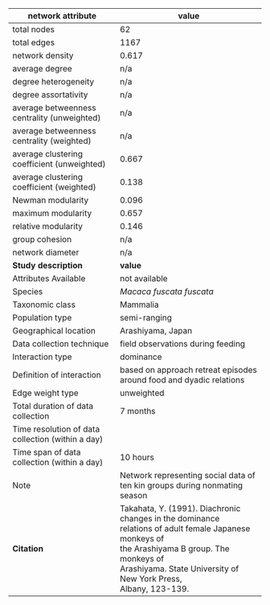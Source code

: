 network attribute|value
---|---
total nodes|62
total edges|1167
network density|0.617
average degree|n/a
degree heterogeneity|n/a
degree assortativity|n/a
average betweenness centrality (unweighted)|n/a
average betweenness centrality (weighted)|n/a
average clustering coefficient (unweighted)|0.667
average clustering coefficient (weighted)|0.138
Newman modularity|0.096
maximum modularity|0.657
relative modularity|0.146
group cohesion|n/a
network diameter|n/a
**Study description**|**value**
Attributes Available|not available
Species|*Macaca fuscata fuscata*
Taxonomic class|Mammalia
Population type|semi-ranging
Geographical location|Arashiyama, Japan
Data collection technique|field observations during feeding
Interaction type|dominance
Definition of interaction|based on approach retreat episodes around food and dyadic relations
Edge weight type|unweighted
Total duration of data collection|7 months
Time resolution of data collection (within a day)|
Time span of data collection (within a day)|10 hours
Note|Network representing social data of ten kin groups during nonmating season
**Citation** | Takahata, Y. (1991). Diachronic changes in the dominance <br> relations of adult female Japanese monkeys of <br> the Arashiyama B group. The monkeys of <br> Arashiyama. State University of New York Press, <br> Albany, 123-139.